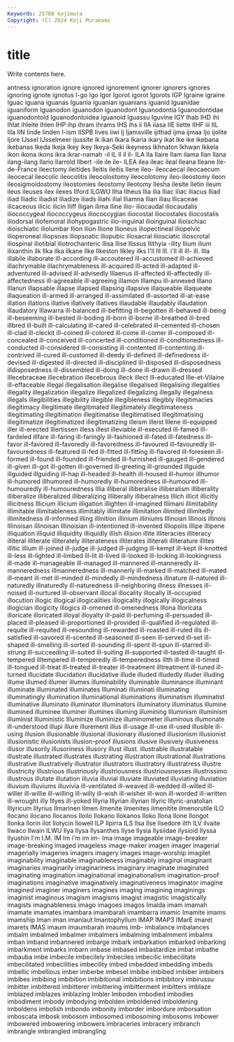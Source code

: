```yaml
---
Keywords: 25788 kojimura
Copyright: (C) 2024 Koji Murakami
---
```


# title

Write contents here.



antness ignoration ignore ignored ignorement ignorer ignorers
ignores ignoring ignote ignotus I-go Igo Igor Igorot igorot Igorots
IGP Igraine igraine Iguac iguana iguanas Iguania iguanian iguanians iguanid
Iguanidae iguaniform Iguanodon iguanodon iguanodont Iguanodontia Iguanodontidae iguanodontoid Iguanodontoidea iguanoid
Iguassu Iguvine IGY Ihab IHD ihi Ihlat ihleite Ihlen IHP
ihp ihram ihrams IHS ihs ii IIA iiasa IIE Iiette
IIHF iii IIL Iila IIN Iinde Iinden I-ism IISPB Iives
iiwi Ij Ijamsville ijithad ijma ijmaa Ijo ijolite Ijore IJssel
IJsselmeer ijussite ik ikan Ikara Ikaria ikary ikat Ike ike
ikebana ikebanas Ikeda Ikeja Ikey ikey Ikeya-Seki ikeyness Ikhnaton Ikhwan
Ikkela ikon ikona ikons ikra ikrar-namah -il IL Il il
il- ILA Ila Ilaire Ilam ilama Ilan Ilana ilang-ilang Ilario
Ilarrold Ilbert -ile ile ile- ILEA ilea ileac ileal Ileana
Ileane Ile-de-France ileectomy ileitides Ileitis ileitis Ilene ileo- ileocaecal ileocaecum
ileocecal ileocolic ileocolitis ileocolostomy ileocolotomy ileo-ileostomy ileon ileosigmoidostomy ileostomies ileostomy
ileotomy Ilesha ilesite Iletin ileum ileus ileuses ilex ilexes Ilford
ILGWU Ilha Ilheus Ilia ilia Iliac iliac iliacus Iliad iliad
Iliadic Iliadist Iliadize iliads iliahi ilial Iliamna Ilian iliau Ilicaceae
ilicaceous ilicic ilicin Iliff Iligan ilima Iline ilio- iliocaudal iliocaudalis
iliococcygeal iliococcygeus iliococcygian iliocostal iliocostales iliocostalis iliodorsal iliofemoral iliohypogastric ilio-inguinal
ilioinguinal ilioischiac ilioischiatic iliolumbar Ilion ilion Ilione Ilioneus iliopectineal iliopelvic
ilioperoneal iliopsoas iliopsoatic iliopubic iliosacral iliosciatic ilioscrotal iliospinal iliotibial iliotrochanteric
Ilisa Ilise Ilissus Ilithyia -ility Ilium ilium ilixanthin ilk Ilka
ilka ilkane Ilke Ilkeston Ilkley ilks I'll Ill Ill. i'll
ill ill- ill. Illa illabile illaborate ill-according ill-accoutered ill-accustomed ill-achieved
illachrymable illachrymableness ill-acquired ill-acted ill-adapted ill-adventured ill-advised ill-advisedly Illaenus ill-affected
ill-affectedly ill-affectedness ill-agreeable ill-agreeing illamon Illampu ill-annexed Illano Illanun illapsable
illapse illapsed illapsing illapsive illaqueable illaqueate illaqueation ill-armed ill-arranged ill-assimilated
ill-assorted ill-at-ease illation illations illative illatively illatives illaudable illaudably illaudation
illaudatory Illawarra ill-balanced ill-befitting ill-begotten ill-behaved ill-being ill-beseeming ill-bested ill-boding
ill-born ill-borne ill-breathed ill-bred illbred ill-built ill-calculating ill-cared ill-celebrated ill-cemented
ill-chosen ill-clad ill-cleckit ill-coined ill-colored ill-come ill-comer ill-composed ill-concealed ill-conceived
ill-concerted ill-conditioned ill-conditionedness ill-conducted ill-considered ill-consisting ill-contented ill-contenting ill-contrived ill-cured
ill-customed ill-deedy ill-defined ill-definedness ill-devised ill-digested ill-directed ill-disciplined ill-disposed ill-disposedness
illdisposedness ill-dissembled ill-doing ill-done ill-drawn ill-dressed Illecebraceae illecebration illecebrous illeck
illect ill-educated Ille-et-Vilaine ill-effaceable illegal illegalisation illegalise illegalised illegalising illegalities
illegality illegalization illegalize illegalized illegalizing illegally illegalness illegals illegibilities illegibility
illegible illegibleness illegibly illegitimacies illegitimacy illegitimate illegitimated illegitimately illegitimateness illegitimating
illegitimation illegitimatise illegitimatised illegitimatising illegitimatize illegitimatized illegitimatizing illeism illeist Illene
ill-equipped iller ill-erected Illertissen illess illest illeviable ill-executed ill-famed ill-fardeled
illfare ill-faring ill-faringly ill-fashioned ill-fated ill-fatedness ill-favor ill-favored ill-favoredly ill-favoredness
ill-favoured ill-favouredly ill-favouredness ill-featured ill-fed ill-fitted ill-fitting ill-flavored ill-foreseen ill-formed
ill-found ill-founded ill-friended ill-furnished ill-gauged ill-gendered ill-given ill-got ill-gotten ill-governed
ill-greeting ill-grounded illguide illguided illguiding ill-hap ill-headed ill-health ill-housed ill-humor
illhumor ill-humored illhumored ill-humoredly ill-humoredness ill-humoured ill-humouredly ill-humouredness Illia illiberal
illiberalise illiberalism illiberality illiberalize illiberalized illiberalizing illiberally illiberalness Illich illicit
illicitly illicitness Illicium illicium illigation illighten ill-imagined Illimani illimitability illimitable
illimitableness illimitably illimitate illimitation illimited illimitedly illimitedness ill-informed illing illinition
illinium illiniums Illinoian Illinois illinois Illinoisan illinoisan Illinoisian ill-intentioned ill-invented
Illiopolis Illipe illipene illiquation illiquid illiquidity illiquidly illish illision illite
illiteracies illiteracy illiteral illiterate illiterately illiterateness illiterates illiterati illiterature illites
illitic illium ill-joined ill-judge ill-judged ill-judging ill-kempt ill-kept ill-knotted ill-less
ill-lighted ill-limbed ill-lit ill-lived ill-looked ill-looking ill-lookingness ill-made ill-manageable ill-managed
ill-mannered ill-manneredly ill-manneredness illmanneredness ill-mannerly ill-marked ill-matched ill-mated ill-meant ill-met
ill-minded ill-mindedly ill-mindedness illnature ill-natured ill-naturedly illnaturedly ill-naturedness ill-neighboring illness
illnesses ill-noised ill-nurtured ill-observant illocal illocality illocally ill-occupied illocution illogic
illogical illogicalities illogicality illogically illogicalness illogician illogicity illogics ill-omened ill-omenedness
Illona Illoricata illoricate illoricated illoyal illoyalty ill-paid ill-perfuming ill-persuaded ill-placed
ill-pleased ill-proportioned ill-provided ill-qualified ill-regulated ill-requite ill-requited ill-resounding ill-rewarded ill-roasted
ill-ruled ills ill-satisfied ill-savored ill-scented ill-seasoned ill-seen ill-served ill-set ill-shaped
ill-smelling ill-sorted ill-sounding ill-spent ill-spun ill-starred ill-strung ill-succeeding ill-suited ill-suiting
ill-supported ill-tasted ill-taught ill-tempered illtempered ill-temperedly ill-temperedness illth ill-time ill-timed
ill-tongued ill-treat ill-treated ill-treater ill-treatment illtreatment ill-tuned ill-turned illucidate illucidation
illucidative illude illuded illudedly illuder illuding illume illumed illumer illumes
illuminability illuminable illuminance illuminant illuminate illuminated illuminates Illuminati illuminati illuminating
illuminatingly illumination illuminational illuminations illuminatism illuminatist illuminative illuminato illuminator illuminators
illuminatory illuminatus illumine illumined illuminee illuminer illumines illuming illumining Illuminism
illuminism illuminist Illuministic Illuminize illuminize illuminometer illuminous illumonate ill-understood illupi
illure illurement illus ill-usage ill-use ill-used illusible ill-using illusion illusionable
illusional illusionary illusioned illusionism illusionist illusionistic illusionists illusion-proof illusions illusive
illusively illusiveness illusor illusorily illusoriness illusory illust illust. illustrable illustratable
illustrate illustrated illustrates illustrating illustration illustrational illustrations illustrative illustratively illustrator
illustrators illustratory illustratress illustre illustricity illustrious illustriously illustriousness illustriousnesses illustrissimo
illustrous illutate illutation illuvia illuvial illuviate illuviated illuviating illuviation illuvium
illuviums illuvivia ill-ventilated ill-weaved ill-wedded ill-willed ill-willer ill-willie ill-willing ill-willy
ill-wish ill-wisher ill-won ill-worded ill-written ill-wrought illy Illyes ill-yoked Illyria
Illyrian illyrian Illyric Illyric-anatolian Illyricum Illyrius Ilmarinen Ilmen ilmenite ilmenites
ilmenitite ilmenorutile ILO Ilocano ilocano Ilocanos Iloilo Ilokano Ilokanos Iloko
Ilona Ilone Ilongot Ilonka Ilorin ilot Ilotycin Ilowell ILP Ilpirra
ILS Ilsa Ilse Ilsedore ilth ILV ilvaite Ilwaco Ilwain ILWU
Ilya Ilysa Ilysanthes Ilyse Ilysia Ilysiidae ilysioid Ilyssa Ilyushin I'm
I.M. IM Im i'm im im- Ima image imageable image-breaker
image-breaking imaged imageless image-maker imagen imager imagerial imagerially imageries imagers
imagery images image-worship imagilet imaginability imaginable imaginableness imaginably imaginal imaginant
imaginaries imaginarily imaginariness imaginary imaginate imaginated imaginating imagination imaginational imaginationalism
imagination-proof imaginations imaginative imaginatively imaginativeness imaginator imagine imagined imaginer imaginers
imagines imaging imagining imaginings imaginist imaginous imagism imagisms imagist imagistic
imagistically imagists imagnableness imago imagoes imagos Imalda imam imamah imamate
imamates imambara imambarah imambarra imamic Imamite imams imamship Iman iman
imanlaut Imantophyllum IMAP IMAP3 IMarE imaret imarets IMAS imaum imaumbarah
imaums imb- imbalance imbalances imbalm imbalmed imbalmer imbalmers imbalming imbalmment
imbalms imban imband imbannered imbarge imbark imbarkation imbarked imbarking imbarkment
imbarks imbarn imbase imbased imbastardize imbat imbathe imbauba imbe imbecile
imbecilely imbeciles imbecilic imbecilitate imbecilitated imbecilities imbecility imbed imbedded imbedding
imbeds imbellic imbellious imber imberbe imbesel imbibe imbibed imbiber imbibers
imbibes imbibing imbibition imbibitional imbibitions imbibitory imbirussu imbitter imbittered imbitterer
imbittering imbitterment imbitters imblaze imblazed imblazes imblazing Imbler Imboden imbodied
imbodies imbodiment imbody imbodying imbolden imboldened imboldening imboldens imbolish imbondo
imbonity imborder imbordure imborsation imboscata imbosk imbosom imbosomed imbosoming imbosoms
imbower imbowered imbowering imbowers imbraceries imbracery imbranch imbrangle imbrangled imbrangling

